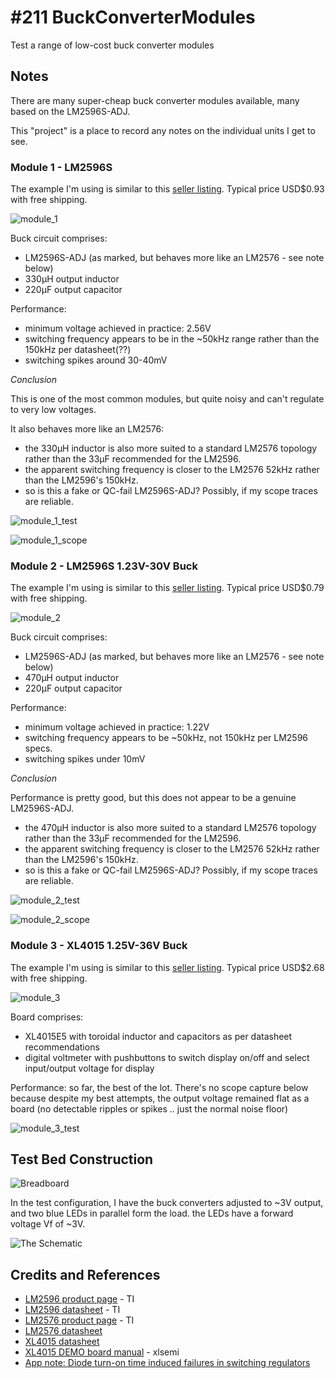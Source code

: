 # #211 BuckConverterModules

Test a range of low-cost buck converter modules

## Notes

There are many super-cheap buck converter modules available, many based on the LM2596S-ADJ.

This "project" is a place to record any notes on the individual units I get to see.


### Module 1 - LM2596S

The example I'm using is similar to this [seller listing](http://www.aliexpress.com/item/1PCS-NEW-LM2596-DC-DC-adjustable-power-step-down-module/32276206956.html). Typical price USD$0.93 with free shipping.

![module_1](./assets/module_1.jpg?raw=true)

Buck circuit comprises:
* LM2596S-ADJ (as marked, but behaves more like an LM2576 - see note below)
* 330µH output inductor
* 220µF output capacitor

Performance:
* minimum voltage achieved in practice: 2.56V
* switching frequency appears to be in the ~50kHz range rather than the 150kHz per datasheet(??)
* switching spikes around 30-40mV

*Conclusion*

This is one of the most common modules, but quite noisy and can't regulate to very low voltages.

It also behaves more like an LM2576:
* the 330µH inductor is also more suited to a standard LM2576 topology rather than the 33µF recommended for the LM2596.
* the apparent switching frequency is closer to the LM2576 52kHz rather than the LM2596's 150kHz.
* so is this a fake or QC-fail LM2596S-ADJ? Possibly, if my scope traces are reliable.


![module_1_test](./assets/module_1_test.jpg?raw=true)

![module_1_scope](./assets/module_1_scope.gif?raw=true)


### Module 2 - LM2596S 1.23V-30V Buck

The example I'm using is similar to this  [seller listing](http://www.aliexpress.com/item/5PCS-DC-DC-Buck-Converter-Step-Down-Module-LM2596-Power-Supply-Output-1-23V-30V/2013251353.html?spm=2114.01010208.3.22.tfzVTK&ws_ab_test=searchweb201556_0,searchweb201602_3_10037_10017_10034_10021_507_10033_10022_10032_10020_10018_10019,searchweb201603_1&btsid=b6cc6379-547e-4d9c-8217-6a28b26787fb). Typical price USD$0.79 with free shipping.

![module_2](./assets/module_2.jpg?raw=true)

Buck circuit comprises:
* LM2596S-ADJ (as marked, but behaves more like an LM2576 - see note below)
* 470µH output inductor
* 220µF output capacitor

Performance:
* minimum voltage achieved in practice: 1.22V
* switching frequency appears to be ~50kHz, not 150kHz per LM2596 specs.
* switching spikes under 10mV

*Conclusion*

Performance is pretty good, but this does not appear to be a genuine LM2596S-ADJ.

* the 470µH inductor is also more suited to a standard LM2576 topology rather than the 33µF recommended for the LM2596.
* the apparent switching frequency is closer to the LM2576 52kHz rather than the LM2596's 150kHz.
* so is this a fake or QC-fail LM2596S-ADJ? Possibly, if my scope traces are reliable.


![module_2_test](./assets/module_2_test.jpg?raw=true)

![module_2_scope](./assets/module_2_scope.gif?raw=true)


### Module 3 - XL4015 1.25V-36V Buck

The example I'm using is similar to this [seller listing](http://www.aliexpress.com/item/5A-High-power-75W-DC-DC-adjustable-step-down-module-LED-Can-be-calibrated-voltmeter-Power/32411291600.html). Typical price USD$2.68 with free shipping.

![module_3](./assets/module_3.jpg?raw=true)

Board comprises:
* XL4015E5 with toroidal inductor and capacitors as per datasheet recommendations
* digital voltmeter with pushbuttons to switch display on/off and select input/output voltage for display

Performance: so far, the best of the lot. There's no scope capture below because despite my best attempts, the output voltage remained flat as a board (no detectable ripples or spikes .. just the normal noise floor)

![module_3_test](./assets/module_3_test.jpg?raw=true)


## Test Bed Construction

![Breadboard](./assets/BuckConverterModules_bb.jpg?raw=true)

In the test configuration, I have the buck converters adjusted to ~3V output,
and two blue LEDs in parallel form the load. the LEDs have a forward voltage Vf of ~3V.

![The Schematic](./assets/BuckConverterModules_schematic.jpg?raw=true)

## Credits and References
* [LM2596 product page](http://www.ti.com/product/LM2596) - TI
* [LM2596 datasheet](http://www.ti.com/lit/ds/symlink/lm2596.pdf) - TI
* [LM2576 product page](http://www.ti.com/product/LM2576) - TI
* [LM2576 datasheet](http://www.ti.com/lit/ds/symlink/lm2576.pdf)
* [XL4015 datasheet](http://i-makers.info/resource/XL4015%20datasheet.pdf)
* [XL4015 DEMO board manual](http://www.xlsemi.com/demo/XL4015%20DEMO%20board%20manual.pdf) - xlsemi
* [App note: Diode turn-on time induced failures in switching regulators](http://dangerousprototypes.com/2013/01/05/diode-turn-on-time-induced-failures-in-switching-regulators/)

